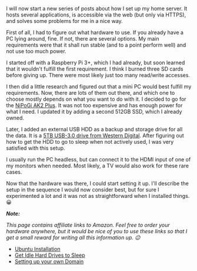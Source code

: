 I will now start a new series of posts about how I set up my home server. It hosts several applications, is accessible via the web (but only via HTTPS), and solves some problems for me in a nice way.

First of all, I had to figure out what hardware to use. If you already have a PC lying around, fine. If not, there are several options. My main requirements were that it shall run stable (and to a
point perform well) and not use too much power.

I started off with a Raspberry Pi 3+, which I had already, but soon learned that it wouldn't fulfill the first requirement. I think I burned three SD cards before giving up. There were most likely
just too many read/write accesses.

I then did a little research and figured out that a mini PC would best fulfill my requirements. Now, there are lots of them out there, and which one to choose mostly depends on what you want to do with
it. I decided to go for the [NiPoGi AK2 Plus](https://amzn.to/3Wm7Gkb). It was not too expensive and has enough power for what I need. I updated it by adding a second 512GB SSD, which I already owned.

Later, I added an external USB HDD as a backup and storage drive for all the data. It is a [5TB USB-3.0 drive from Western Digital](https://amzn.to/4aFJeyc). After figuring out how to get the HDD to go to sleep when not actively
used, I was very satisfied with this setup.

I usually run the PC headless, but can connect it to the HDMI input of one of my monitors when needed. Most likely, a TV would also work for these rare cases.

Now that the hardware was there, I could start setting it up. I'll describe the setup in the sequence I would now consider best, but for sure I experimented a lot and it was not as straightforward when
I installed things. 😀

***Note:***

*This page contains affiliate links to Amazon. Feel free to order your hardware anywhere, but it would be nice of you to use these links so that I get a small reward for writing all this information up. 😉*

* [Ubuntu Installation](/ubuntu-installation/)
* [Get Idle Hard Drives to Sleep](/hard-drives/)
* [Setting up your own Domain](/own-domain/)
